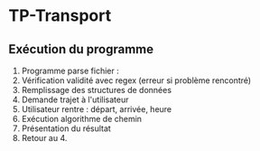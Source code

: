 # TP-Transport

## Exécution du programme

1. Programme parse fichier :
2. Vérification validité avec regex (erreur si problème rencontré)
3. Remplissage des structures de données 
4. Demande trajet à l'utilisateur
5. Utilisateur rentre : départ, arrivée, heure
6. Exécution algorithme de chemin
7. Présentation du résultat
8. Retour au 4.
